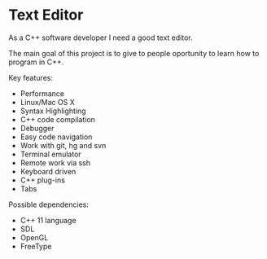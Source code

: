 Text Editor
===========

As a C++ software developer I need a good text editor. 

The main goal of this project is to give to people oportunity to learn how to program in C++.

Key features:

- Performance
- Linux/Mac OS X
- Syntax Highlighting
- C++ code compilation
- Debugger
- Easy code navigation
- Work with git, hg and svn
- Terminal emulator
- Remote work via ssh
- Keyboard driven
- C++ plug-ins
- Tabs

Possible dependencies:

- C++ 11 language
- SDL
- OpenGL
- FreeType
